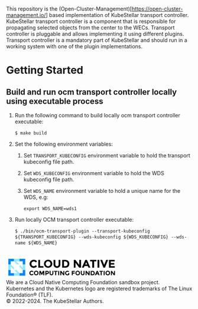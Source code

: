 <img alt="" width="500px" align="left" src="KubeStellar-with-Logo.png" />

<br/>
<br/>
<br/>
<br/>

This repository is the (Open-Cluster-Management)[https://open-cluster-management.io/] based implementation of KubeStellar transport controller. 
KubeStellar transport controller is a component that is responsible for propagating selected objects from the center to the WECs.
Transport controller is pluggable and allows implementing it using different plugins. 
Transport controller is a mandatory part of KubeStellar and should run in a working system with one of the plugin implementations.


# Getting Started

## Build and run ocm transport controller locally using executable process

1.  Run the following command to build locally ocm transport controller executable:
    ```
    $ make build
    ```

1.  Set the following environment variables:
    
    1.  Set `TRANSPORT_KUBECONFIG` environment variable to hold the transport kubeconfig file path.

    1.  Set `WDS_KUBECONFIG` environment variable to hold the WDS kubeconfig file path.
    
    1.  Set `WDS_NAME` environment variable to hold a unique name for the WDS, e.g:
        ```
        export WDS_NAME=wds1
        ```

1.  Run locally OCM transport controller executable:
    ```
    $ ./bin/ocm-transport-plugin --transport-kubeconfig ${TRANSPORT_KUBECONFIG} --wds-kubeconfig ${WDS_KUBECONFIG} --wds-name ${WDS_NAME}
    ```

<br>

<td>
    <a href="https://landscape.cncf.io">
        <img src="docs/images/cncf-color.png" width="300px;" alt="Cloud Native Computing Foundation Logo"/>
    </a>
</td>
<br>We are a Cloud Native Computing Foundation sandbox project.
<br>Kubernetes and the Kubernetes logo are registered trademarks of The Linux Foundation® (TLF).
<br>© 2022-2024. The KubeStellar Authors.